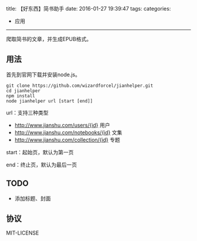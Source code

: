title: 【好东西】简书助手
date: 2016-01-27 19:39:47
tags:
categories:
  - 应用
---

爬取简书的文章，并生成EPUB格式。

## 用法

首先到官网下载并安装node.js。

```
git clone https://github.com/wizardforcel/jianhelper.git
cd jianhelper
npm install
node jianhelper url [start [end]]
```

<!--more-->

url：支持三种类型

*   http://www.jianshu.com/users/{id} 用户
*   http://www.jianshu.com/notebooks/{id} 文集
*   http://www.jianshu.com/collection/{id} 专题

start：起始页，默认为第一页

end：终止页，默认为最后一页

## TODO

*   添加标题、封面

## 协议

MIT-LICENSE